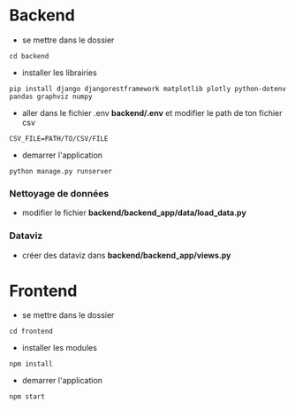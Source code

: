 # Backend

- se mettre dans le dossier

```{shell}
cd backend
```

- installer les librairies

```{shell}
pip install django djangorestframework matplotlib plotly python-dotenv pandas graphviz numpy 
```

- aller dans le fichier .env **backend/.env** et modifier le path de ton fichier csv

```{env}
CSV_FILE=PATH/TO/CSV/FILE
```

- demarrer l'application

```{shell}
python manage.py runserver
```

### Nettoyage de données

- modifier le fichier **backend/backend_app/data/load_data.py**

### Dataviz

- créer des dataviz dans **backend/backend_app/views.py**

# Frontend

- se mettre dans le dossier

```{shell}
cd frontend
```

- installer les modules

```{shell}
npm install
```

- demarrer l'application

```{shell}
npm start
```
